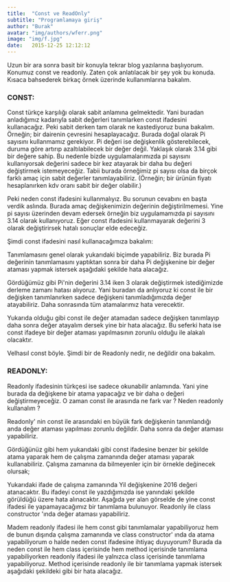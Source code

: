 ```yaml
---
title:  "Const ve ReadOnly"
subtitle: "Programlamaya giriş"
author: "Burak"
avatar: "img/authors/wferr.png"
image: "img/f.jpg"
date:   2015-12-25 12:12:12
---
```


Uzun bir ara  sonra basit bir konuyla tekrar blog yazılarına başlıyorum. Konumuz const ve readonly. Zaten çok anlatılacak bir şey yok bu konuda. Kısaca bahsederek birkaç örnek üzerinde kullanımlarına bakalım. 

### CONST:

Const türkçe karşılığı olarak sabit anlamına gelmektedir. Yani buradan anladığımız kadarıyla sabit değerleri tanımlarken const ifadesini kullanacağız. Peki sabit derken tam olarak ne kastediyoruz buna bakalım. Örneğin; bir dairenin çevresini hesaplayacağız. Burada doğal olarak Pi sayısını kullanmamız gerekiyor. Pi değeri ise değişkenlik gösterebilecek, duruma göre artırıp azaltılabilecek bir değer değil. Yaklaşık olarak 3.14 gibi bir değere sahip. Bu nedenle bizde uygulamalarımızda pi sayısını kullanıyorsak değerini sadece bir kez atayarak bir daha bu değeri değiştirmek istemeyeceğiz. Tabii burada örneğimiz pi sayısı olsa da birçok farklı amaç için sabit değerler tanımlayabiliriz. (Örneğin; bir ürünün fiyatı hesaplanırken kdv oranı sabit bir değer olabilir.)

Peki neden const ifadesini kullanmalıyız. Bu sorunun cevabını en başta verdik aslında. Burada amaç değişkenimizin değerinin değiştirilmemesi. Yine pi sayısı üzerinden devam edersek örneğin biz uygulamamızda pi sayısını 3.14 olarak kullanıyoruz. Eğer const ifadesini kullanmayarak değerini 3 olarak değiştirirsek hatalı sonuçlar elde edeceğiz. 

Şimdi const ifadesini nasıl kullanacağımıza bakalım:


Tanımlamasını genel olarak yukarıdaki biçimde yapabiliriz. Biz burada Pi değerinin tanımlamasını yaptıktan sonra bir daha Pi değişkenine bir değer ataması yapmak istersek aşağıdaki şekilde hata alacağız. 


Gördüğümüz gibi Pi'nin değerini 3.14  iken 3 olarak değiştirmek istediğimizde derleme zamanı hatası alıyoruz. Yani buradan da anlıyoruz ki const ile bir değişken tanımlanırken sadece değişkeni tanımladığımızda değer atayabiliriz. Daha sonrasında tüm atamalarımız hata verecektir. 


Yukarıda olduğu gibi const ile değer atamadan sadece değişken tanımlayıp daha sonra değer atayalım dersek yine bir hata alacağız. Bu seferki hata ise const ifadeye bir değer ataması yapılmasının zorunlu olduğu ile alakalı olacaktır.

Velhasıl const böyle. Şimdi bir de Readonly nedir, ne değildir ona bakalım. 

 

### READONLY:

Readonly ifadesinin türkçesi ise sadece okunabilir anlamında. Yani yine burada da değişkene bir atama yapacağız ve bir daha o değeri değiştirmeyeceğiz. O zaman const ile arasında ne fark var ? Neden readonly kullanalım ? 

Readonly' nin const ile arasındaki en büyük fark değişkenin tanımlandığı anda değer ataması yapılması zorunlu değildir. Daha sonra da değer ataması yapabiliriz. 

Gördüğünüz gibi hem yukarıdaki gibi const ifadesine benzer bir şekilde atama yaparak hem de çalışma zamanında değer ataması yaparak kullanabiliriz. Çalışma zamanına da bilmeyenler için bir örnekle değinecek olursak;

Yukarıdaki ifade de çalışma zamanında Yil değişkenine 2016 değeri atanacaktır. Bu ifadeyi const ile yazdığımızda ise yanındaki şekilde görüldüğü üzere hata alınacaktır. Aşağıda yer alan görselde de yine const ifadesi ile yapamayacağımız bir tanımlama bulunuyor. Readonly ile class constructor 'ında değer ataması yapabiliriz. 

Madem readonly ifadesi ile hem const gibi tanımlamalar yapabiliyoruz hem de bunun dışında çalışma zamanında ve class constructor' ında da atama yapabiliyorum o halde neden const ifadesine ihtiyaç duyuyorum? Burada da neden const ile hem class içerisinde hem method içerisinde tanımlama yapabiliyorken readonly ifadesi ile yalnızca class içerisinde tanımlama yapabiliyoruz. Method içerisinde readonly ile bir tanımlama yapmak istersek aşağıdaki şekildeki gibi bir hata alacağız.
